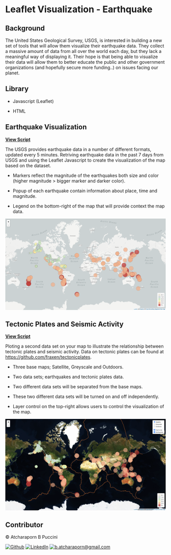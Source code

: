 # Leaflet Visualization - Earthquake

## Background

The United States Geological Survey, USGS, is interested in building a new set of tools that will allow them visualize their earthquake data. They collect a massive amount of data from all over the world each day, but they lack a meaningful way of displaying it. Their hope is that being able to visualize their data will allow them to better educate the public and other government organizations (and hopefully secure more funding..) on issues facing our planet.

## Library

- Javascript (Leaflet)

- HTML

## Earthquake Visualization

**[View Script](Leaflet-Step-1/static/js/logic.js)**

The USGS provides earthquake data in a number of different formats, updated every 5 minutes. Retriving earthquake data in the past 7 days from USGS and using the Leaflet Javascript to create the visualization of the map based on the dataset.

- Markers reflect the magnitude of the earthquakes both size and color (higher magnitude > bigger marker and darker color).

- Popup of each earthquake contain information about place, time and magnitude.

- Legend on the bottom-right of the map that will provide context the map data.

<p align="center">
  <img src="Images/leaflet_01.png">
</p>

## Tectonic Plates and Seismic Activity

**[View Script](Leaflet-Step-2/static/js/logic.js)**

Ploting a second data set on your map to illustrate the relationship between tectonic plates and seismic activity. Data on tectonic plates can be found at https://github.com/fraxen/tectonicplates.

- Three base maps; Satellite, Greyscale and Outdoors.

- Two data sets; earthquakes and tectonic plates data.

- Two different data sets will be separated from the base maps.

- These two different data sets will be turned on and off independently.

- Layer control on the top-right allows users to control the visualization of the map.

<p align="center">
  <img src="Images/leaflet_02.png">
</p>

## Contributor

<a>© Atcharaporn B Puccini</a>

<p><a href="https://github.com/abpuccini" target="_blank"><img alt="Github" src="https://img.shields.io/badge/GitHub-%2312100E.svg?&style=for-the-badge&logo=Github&logoColor=white" /></a> 
<a href="https://www.linkedin.com/in/thomas-guibert" target="_blank"><img alt="LinkedIn" src="https://img.shields.io/badge/linkedin-%230077B5.svg?&style=for-the-badge&logo=linkedin&logoColor=white" /></a> 
<a href="#" target="_blank"><img alt="b.atcharaporn@gmail.com" src="https://img.shields.io/badge/Email-b.atcharaporn%40gmail.com-yellowgreen?style=for-the-badge"/></a>
</p>


